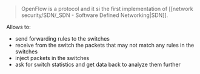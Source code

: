 > OpenFlow is a protocol and it si the first implementation of [[network security/SDN/_SDN - Software Defined Networking|SDN]]. 

Allows to:
- send forwarding rules to the switches
- receive from the switch the packets that may not match any rules in the switches
- inject packets in the switches
- ask for switch statistics and get data back to analyze them further


